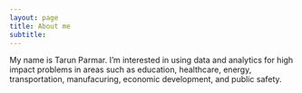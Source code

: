 ```yaml
---
layout: page
title: About me
subtitle: 
---
```


My name is Tarun Parmar. I’m interested in using data and analytics for high impact problems in areas such as education, healthcare, energy, transportation, manufacuring, economic development, and public safety.



